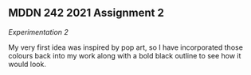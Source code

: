 ## MDDN 242 2021 Assignment 2

*Experimentation 2*

My very first idea was inspired by pop art, so I have incorporated those colours back into my work along with a bold black outline to see how it would look.
